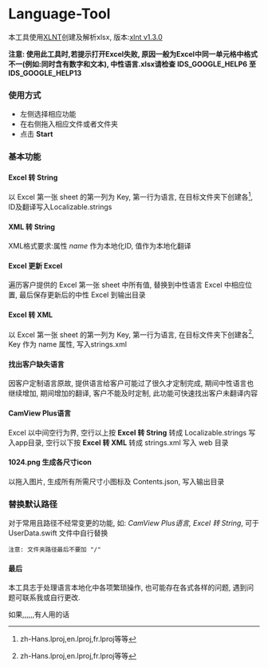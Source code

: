 # Language-Tool
本工具使用[XLNT](https://github.com/tfussell/xlnt)创建及解析xlsx, 版本:[xlnt v1.3.0](https://github.com/tfussell/xlnt/archive/v1.3.0.zip)

**注意: 使用此工具时,若提示打开Excel失败, 原因一般为Excel中同一单元格中格式不一(例如:同时含有数字和文本), 中性语言.xlsx请检查 IDS_GOOGLE_HELP6 至 IDS_GOOGLE_HELP13**

### 使用方式
- 左侧选择相应功能
- 在右侧拖入相应文件或者文件夹
- 点击 **Start**

### 基本功能
#### Excel 转 String
以 Excel 第一张 sheet 的第一列为 Key, 第一行为语言, 在目标文件夹下创建各[^语言文件夹], ID及翻译写入Localizable.strings

[^语言文件夹]: zh-Hans.lproj,en.lproj,fr.lproj等等

#### XML 转 String
XML格式要求:属性 *name* 作为本地化ID, 值作为本地化翻译

#### Excel 更新 Excel
遍历客户提供的 Excel 第一张 sheet 中所有值, 替换到中性语言 Excel 中相应位置, 最后保存更新后的中性 Excel 到输出目录

#### Excel 转 XML
以 Excel 第一张 sheet 的第一列为 Key, 第一行为语言, 在目标文件夹下创建各[^语言文件夹], Key 作为 name 属性, 写入strings.xml

[^语言文件夹]: zh-Hans,en,fr等等

#### 找出客户缺失语言
因客户定制语言原故, 提供语言给客户可能过了很久才定制完成, 期间中性语言也继续增加, 期间增加的翻译, 客户不能及时定制, 此功能可快速找出客户未翻译内容

#### CamView Plus语言
Excel 以中间空行为界, 空行以上按 **Excel 转 String** 转成 Localizable.strings 写入app目录, 空行以下按 **Excel 转 XML** 转成 strings.xml 写入 web 目录

#### 1024.png 生成各尺寸icon
以拖入图片, 生成所有所需尺寸小图标及 Contents.json, 写入输出目录


### 替换默认路径
对于常用且路径不经常变更的功能, 如: *CamView Plus语言, Excel 转 String*, 可于 UserData.swift 文件中自行替换

    注意: 文件夹路径最后不要加 "/"

#### 最后
本工具志于处理语言本地化中各项繁琐操作, 也可能存在各式各样的问题, 遇到问题可联系我或自行更改.

如果,,,,,,有人用的话
